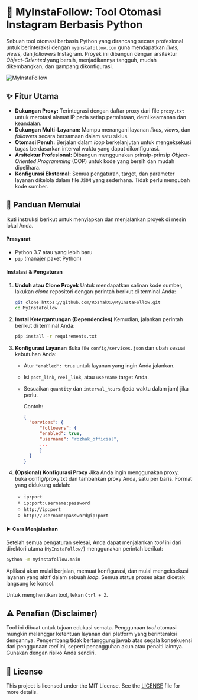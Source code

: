 # 🚀 MyInstaFollow: Tool Otomasi Instagram Berbasis Python

Sebuah tool otomasi berbasis Python yang dirancang secara profesional untuk berinteraksi dengan `myinstafollow.com` guna mendapatkan _likes_, _views_, dan _followers_ Instagram. Proyek ini dibangun dengan arsitektur _Object-Oriented_ yang bersih, menjadikannya tangguh, mudah dikembangkan, dan gampang dikonfigurasi.

![MyInstaFollow](https://github.com/user-attachments/assets/c886aed2-2571-45a7-890b-11962c2072e0)

## ✨ Fitur Utama

* **Dukungan Proxy:** Terintegrasi dengan daftar proxy dari file `proxy.txt` untuk merotasi alamat IP pada setiap permintaan, demi keamanan dan keandalan.
* **Dukungan Multi-Layanan:** Mampu menangani layanan _likes_, _views_, dan _followers_ secara bersamaan dalam satu siklus.
* **Otomasi Penuh:** Berjalan dalam _loop_ berkelanjutan untuk mengeksekusi tugas berdasarkan interval waktu yang dapat dikonfigurasi.
* **Arsitektur Profesional:** Dibangun menggunakan prinsip-prinsip _Object-Oriented Programming_ (OOP) untuk kode yang bersih dan mudah dipelihara.
* **Konfigurasi Eksternal:** Semua pengaturan, target, dan parameter layanan dikelola dalam file `JSON` yang sederhana. Tidak perlu mengubah kode sumber.

## 🚀 Panduan Memulai

Ikuti instruksi berikut untuk menyiapkan dan menjalankan proyek di mesin lokal Anda.

#### Prasyarat

* Python 3.7 atau yang lebih baru
* `pip` (manajer paket Python)

#### Instalasi & Pengaturan

1. **Unduh atau Clone Proyek**
    Untuk mendapatkan salinan kode sumber, lakukan _clone_ repositori dengan perintah berikut di terminal Anda:
   
   ```bash
   git clone https://github.com/RozhakXD/MyInstaFollow.git
   cd MyInstaFollow
   ```

2. **Instal Ketergantungan (Dependencies)**
    Kemudian, jalankan perintah berikut di terminal Anda:
   
   ```bash
   pip install -r requirements.txt
   ```

3. **Konfigurasi Layanan**
    Buka file `config/services.json` dan ubah sesuai kebutuhan Anda:
   
   * Atur `"enabled": true` untuk layanan yang ingin Anda jalankan.
   
   * Isi `post_link`, `reel_link`, atau `username` target Anda.
   
   * Sesuaikan `quantity` dan `interval_hours` (jeda waktu dalam jam) jika perlu.
     
     Contoh:
     
     ```json
     {
       "services": {
           "followers": {
           "enabled": true,
           "username": "rozhak_official",
           ...
           }
       }
     }
     ```

4. **(Opsional) Konfigurasi Proxy**
    Jika Anda ingin menggunakan proxy, buka config/proxy.txt dan tambahkan proxy Anda, satu per baris. Format yang didukung adalah:
   
   * `ip:port`
   * `ip:port:username:password`
   * `http://ip:port`
   * `http://username:password@ip:port`

#### ▶️ Cara Menjalankan

Setelah semua pengaturan selesai, Anda dapat menjalankan _tool_ ini dari direktori utama (`MyInstaFollow/`) menggunakan perintah berikut:

```bash
python -m myinstafollow.main
```

Aplikasi akan mulai berjalan, memuat konfigurasi, dan mulai mengeksekusi layanan yang aktif dalam sebuah _loop_. Semua status proses akan dicetak langsung ke konsol.

Untuk menghentikan tool, tekan `Ctrl + Z`.

## ⚠️ Penafian (Disclaimer)

Tool ini dibuat untuk tujuan edukasi semata. Penggunaan _tool_ otomasi mungkin melanggar ketentuan layanan dari platform yang berinteraksi dengannya. Pengembang tidak bertanggung jawab atas segala konsekuensi dari penggunaan _tool_ ini, seperti penangguhan akun atau penalti lainnya. Gunakan dengan risiko Anda sendiri.

## 📝 License

This project is licensed under the MIT License. See the [LICENSE](LICENSE) file for more details.